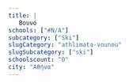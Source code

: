 ```yaml
---
title: |
   Βουνό
schools: ["#N/A"]
subcategory: ["Ski"]
slugCategory: "athlimata-vounou"
slugSubcategory: ["ski"]
schoolscount: "0"
city: "Αθήνα"
---
```




